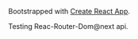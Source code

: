 Bootstrapped with [Create React App](https://github.com/facebookincubator/create-react-app).

Testing Reac-Router-Dom@next api.
